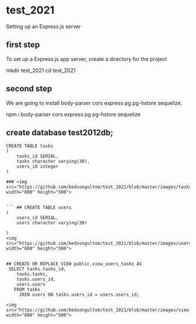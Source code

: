# test_2021

Setting up an Express.js server

## first step
 To set up a Express.js app server, create a directory for the project

 mkdir test_2021
 cd test_2021
  


## second step
We are going to install body-parser cors express pg pg-hstore sequelize.

npm i body-parser cors express pg pg-hstore sequelize





## create database test2012db;

``` 
CREATE TABLE tasks
(
    tasks_id SERIAL,
    tasks character varying(30),
    users_id integer
)

### <img src="https://github.com/bedsongultom/test_2021/blob/master/images/tasks.png" width="800" height="500">


``` ## CREATE TABLE users
(
    users_id SERIAL,
    users character varying(30)
    
)
<img src="https://github.com/bedsongultom/test_2021/blob/master/images/users.png" width="800" height="500">


## CREATE OR REPLACE VIEW public.view_users_tasks AS
 SELECT tasks.tasks_id,
    tasks.tasks,
    tasks.users_id,
    users.users
   FROM tasks
     JOIN users ON tasks.users_id = users.users_id;

<img src="https://github.com/bedsongultom/test_2021/blob/master/images/view.png" width="800" height="500">



